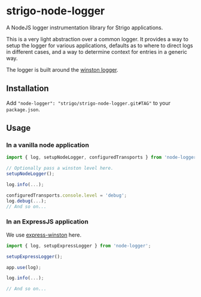 # strigo-node-logger

A NodeJS logger instrumentation library for Strigo applications.

This is a very light abstraction over a common logger.
It provides a way to setup the logger for various applications, defaults as to where to direct logs in different cases, and a way to determine context for entries in a generic way.

The logger is built around the [winston logger](https://github.com/winstonjs/winston).

## Installation

Add `"node-logger": "strigo/strigo-node-logger.git#TAG"` to your `package.json`.

## Usage

### In a vanilla node application

```javascript
import { log, setupNodeLogger, configuredTransports } from 'node-logger';

// Optionally pass a winston level here.
setupNodeLogger();

log.info(...);

configuredTransports.console.level = 'debug';
log.debug(...);
// And so on...
```

### In an ExpressJS application

We use [express-winston](https://github.com/bithavoc/express-winston) here.

```javascript
import { log, setupExpressLogger } from 'node-logger';

setupExpressLogger();

app.use(log);

log.info(...);

// And so on...
```
